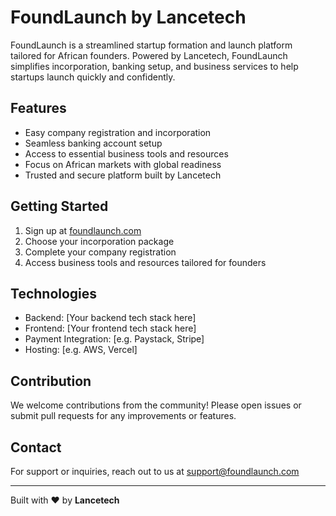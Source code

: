 # FoundLaunch by Lancetech

FoundLaunch is a streamlined startup formation and launch platform tailored for African founders. Powered by Lancetech, FoundLaunch simplifies incorporation, banking setup, and business services to help startups launch quickly and confidently.

## Features

- Easy company registration and incorporation
- Seamless banking account setup
- Access to essential business tools and resources
- Focus on African markets with global readiness
- Trusted and secure platform built by Lancetech

## Getting Started

1. Sign up at [foundlaunch.com](https://foundlaunch.com)
2. Choose your incorporation package
3. Complete your company registration
4. Access business tools and resources tailored for founders

## Technologies

- Backend: [Your backend tech stack here]
- Frontend: [Your frontend tech stack here]
- Payment Integration: [e.g. Paystack, Stripe]
- Hosting: [e.g. AWS, Vercel]

## Contribution

We welcome contributions from the community! Please open issues or submit pull requests for any improvements or features.

## Contact

For support or inquiries, reach out to us at support@foundlaunch.com

---

Built with ❤️ by **Lancetech**
